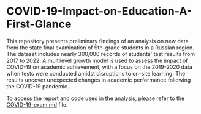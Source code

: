 # COVID-19-Impact-on-Education-A-First-Glance

This repository presents preliminary findings of an analysis on new data from the state final examination of 9th-grade students in a Russian region. The dataset includes nearly 300,000 records of students' test results from 2017 to 2022. A multilevel growth model is used to assess the impact of COVID-19 on academic achievement, with a focus on the 2019-2020 data when tests were conducted amidst disruptions to on-site learning. The results uncover unexpected changes in academic performance following the COVID-19 pandemic.

To access the report and code used in the analysis, please refer to the [COVID-19-exam.md](https://github.com/YuKersha/COVID-19-Impact-on-Education-A-First-Glance/blob/main/covid-19-exam.md) file.
